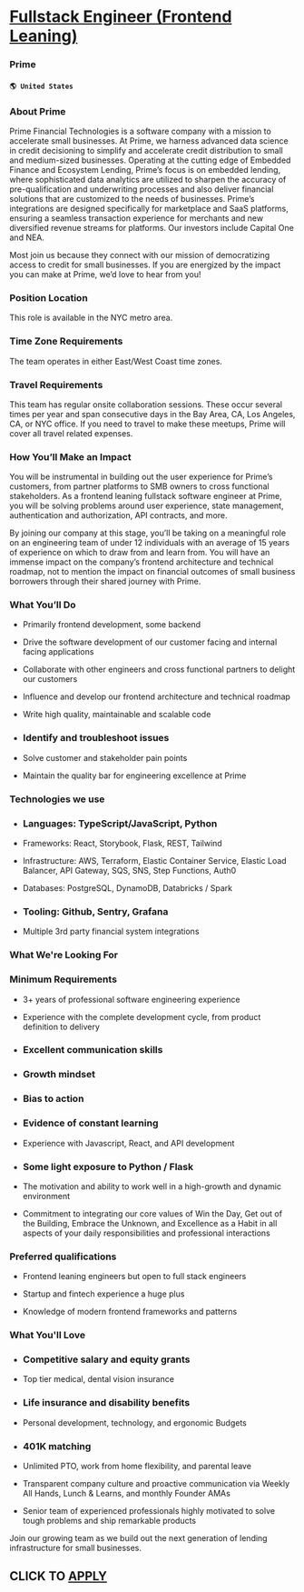 # [Fullstack Engineer (Frontend Leaning)](https://www.remotewlb.com/apply/fullstack-engineer-frontend-leaning)  
### Prime  
#### `🌎 United States`  

### **About Prime**

Prime Financial Technologies is a software company with a mission to accelerate small businesses. At Prime, we harness advanced data science in credit decisioning to simplify and accelerate credit distribution to small and medium-sized businesses. Operating at the cutting edge of Embedded Finance and Ecosystem Lending, Prime’s focus is on embedded lending, where sophisticated data analytics are utilized to sharpen the accuracy of pre-qualification and underwriting processes and also deliver financial solutions that are customized to the needs of businesses. Prime’s integrations are designed specifically for marketplace and SaaS platforms, ensuring a seamless transaction experience for merchants and new diversified revenue streams for platforms. Our investors include Capital One and NEA.

Most join us because they connect with our mission of democratizing access to credit for small businesses. If you are energized by the impact you can make at Prime, we’d love to hear from you!

### Position Location

This role is available in the NYC metro area.

### Time Zone Requirements

The team operates in either East/West Coast time zones.  

### Travel Requirements

This team has regular onsite collaboration sessions. These occur several times per year and span consecutive days in the Bay Area, CA, Los Angeles, CA, or NYC office. If you need to travel to make these meetups, Prime will cover all travel related expenses.

###  **How You’ll Make an Impact**

You will be instrumental in building out the user experience for Prime’s customers, from partner platforms to SMB owners to cross functional stakeholders. As a frontend leaning fullstack software engineer at Prime, you will be solving problems around user experience, state management, authentication and authorization, API contracts, and more.

By joining our company at this stage, you’ll be taking on a meaningful role on an engineering team of under 12 individuals with an average of 15 years of experience on which to draw from and learn from. You will have an immense impact on the company’s frontend architecture and technical roadmap, not to mention the impact on financial outcomes of small business borrowers through their shared journey with Prime.

###  **What You’ll Do**

  * Primarily frontend development, some backend

  * Drive the software development of our customer facing and internal facing applications

  * Collaborate with other engineers and cross functional partners to delight our customers

  * Influence and develop our frontend architecture and technical roadmap

  * Write high quality, maintainable and scalable code

  * ### Identify and troubleshoot issues

  * Solve customer and stakeholder pain points

  * Maintain the quality bar for engineering excellence at Prime

###  **Technologies we use**

  * ### Languages: TypeScript/JavaScript, Python

  * Frameworks: React, Storybook, Flask, REST, Tailwind

  * Infrastructure: AWS, Terraform, Elastic Container Service, Elastic Load Balancer, API Gateway, SQS, SNS, Step Functions, Auth0

  * Databases: PostgreSQL, DynamoDB, Databricks / Spark

  * ### Tooling: Github, Sentry, Grafana

  * Multiple 3rd party financial system integrations

###  **What We're Looking For**

### Minimum Requirements

  * 3+ years of professional software engineering experience

  * Experience with the complete development cycle, from product definition to delivery

  * ### Excellent communication skills

  * ### Growth mindset

  * ### Bias to action

  * ### Evidence of constant learning

  * Experience with Javascript, React, and API development

  * ### Some light exposure to Python / Flask

  * The motivation and ability to work well in a high-growth and dynamic environment

  * Commitment to integrating our core values of Win the Day, Get out of the Building, Embrace the Unknown, and Excellence as a Habit in all aspects of your daily responsibilities and professional interactions

###  **Preferred qualifications**

  * Frontend leaning engineers but open to full stack engineers

  * Startup and fintech experience a huge plus

  * Knowledge of modern frontend frameworks and patterns

###  **What You'll Love**

  * ### Competitive salary and equity grants

  * Top tier medical, dental vision insurance

  * ### Life insurance and disability benefits

  * Personal development, technology, and ergonomic Budgets 

  * ### 401K matching

  * Unlimited PTO, work from home flexibility, and parental leave

  * Transparent company culture and proactive communication via Weekly All Hands, Lunch & Learns, and monthly Founder AMAs

  * Senior team of experienced professionals highly motivated to solve tough problems and ship remarkable products

Join our growing team as we build out the next generation of lending infrastructure for small businesses.

  
## CLICK TO [APPLY](https://www.remotewlb.com/apply/fullstack-engineer-frontend-leaning)

